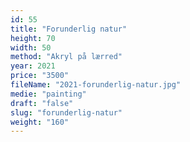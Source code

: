 ```yaml
---
id: 55
title: "Forunderlig natur"
height: 70
width: 50
method: "Akryl på lærred"
year: 2021
price: "3500"
fileName: "2021-forunderlig-natur.jpg"
medie: "painting"
draft: "false"
slug: "forunderlig-natur"
weight: "160"
---
```

